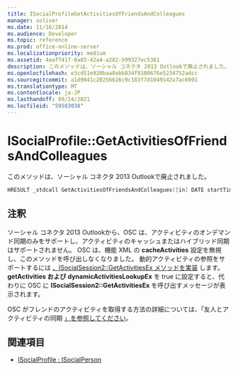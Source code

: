 ```yaml
---
title: ISocialProfileGetActivitiesOfFriendsAndColleagues
manager: soliver
ms.date: 11/16/2014
ms.audience: Developer
ms.topic: reference
ms.prod: office-online-server
ms.localizationpriority: medium
ms.assetid: 4aaf7417-0a03-42a4-a282-599327ec5381
description: このメソッドは、ソーシャル コネクタ 2013 Outlookで廃止されました。
ms.openlocfilehash: e3cd51e920baa0abb834f9100676e5234752adcc
ms.sourcegitcommit: a1d9041c20256616c9c183f7d1049142a7ac6991
ms.translationtype: MT
ms.contentlocale: ja-JP
ms.lasthandoff: 09/24/2021
ms.locfileid: "59583038"
---
```

# <a name="isocialprofilegetactivitiesoffriendsandcolleagues"></a>ISocialProfile::GetActivitiesOfFriendsAndColleagues

このメソッドは、ソーシャル コネクタ 2013 Outlookで廃止されました。
  
```cpp
HRESULT _stdcall GetActivitiesOfFriendsAndColleagues([in] DATE startTime, [out, retval] BSTR* activitiesCollection);
```

## <a name="remarks"></a>注釈

ソーシャル コネクタ 2013 Outlookから、OSC は、アクティビティのオンデマンド同期のみをサポートし、アクティビティのキャッシュまたはハイブリッド同期はサポートされません。 OSC は、機能 XML の **cacheActivities** 設定を無視し、このメソッドを呼び出しなくなりました。 動的アクティビティの参照をサポートするには [、ISocialSession2::GetActivitiesEx メソッドを実装](isocialsession2-getactivitiesex.md) します。 **getActivities および** **dynamicActivitiesLookupEx** を true に設定すると、代わりに OSC に **ISocialSession2::GetActivitiesEx** を呼び出すメッセージが表示されます。  
  
OSC がフレンドのアクティビティを取得する方法の詳細については、「友人とアクティビティの同期 [」を参照してください](synchronizing-friends-and-activities.md)。 
  
## <a name="see-also"></a>関連項目

- [ISocialProfile : ISocialPerson](isocialprofileisocialperson.md)

